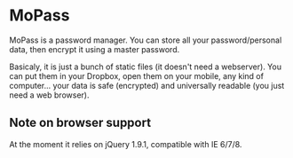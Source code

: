 # MoPass #

MoPass is a password manager. You can store all your password/personal data, then encrypt it using a master password.

Basicaly, it is just a bunch of static files (it doesn't need a webserver). You can put them in your Dropbox, open them on your mobile, any kind of computer... your data is safe (encrypted) and universally readable (you just need a web browser).

## Note on browser support ##

At the moment it relies on jQuery 1.9.1, compatible with IE 6/7/8.

